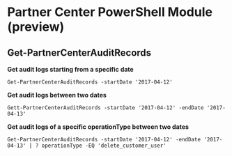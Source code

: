 # Partner Center PowerShell Module (preview) #

## Get-PartnerCenterAuditRecords ##

**Get audit logs starting from a specific date**

    Get-PartnerCenterAuditRecords -startDate '2017-04-12'

**Get audit logs between two dates**

    Gett-PartnerCenterAuditRecords -startDate '2017-04-12' -endDate '2017-04-13'

**Get audit logs of a specific operationType between two dates**

    Get-PartnerCenterAuditRecords -startDate '2017-04-12' -endDate '2017-04-13' | ? operationType -EQ 'delete_customer_user'
